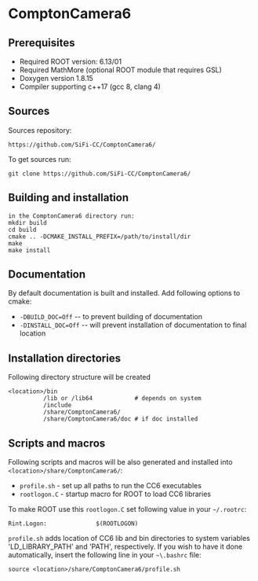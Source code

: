 # ComptonCamera6

Prerequisites
------------------------------------------------
* Required ROOT version: 6.13/01
* Required MathMore (optional ROOT module that requires GSL)
* Doxygen version 1.8.15
* Compiler supporting c++17 (gcc 8, clang 4)

Sources
-------

Sources repository:
```
https://github.com/SiFi-CC/ComptonCamera6/
```

To get sources run:
```
git clone https://github.com/SiFi-CC/ComptonCamera6/
```

Building and installation
-------------------------
```
in the ComptonCamera6 directory run:
mkdir build
cd build
cmake .. -DCMAKE_INSTALL_PREFIX=/path/to/install/dir
make
make install
```

Documentation
-------------
By default documentation is built and installed.
Add following options to cmake:

* `-DBUILD_DOC=Off`  -- to prevent building of documentation
* `-DINSTALL_DOC=Off` -- will prevent installation of documentation to final location


Installation directories
------------------------

Following directory structure will be created
```
<location>/bin
          /lib or /lib64            # depends on system
          /include
          /share/ComptonCamera6/
          /share/ComptonCamera6/doc # if doc installed
```

Scripts and macros
------------------

Following scripts and macros will be also generated and installed into `<location>/share/ComptonCamera6/`:

* `profile.sh` - set up all paths to run the CC6 executables
* `rootlogon.C` - startup macro for ROOT to load CC6 libraries

To make ROOT use this `rootlogon.C` set following value in your `~/.rootrc`:

```
Rint.Logon:              $(ROOTLOGON)
```
`profile.sh` adds location of CC6 lib and bin directories to system variables 'LD_LIBRARY_PATH' and 'PATH', respectively. If you wish to have it done automatically, insert the following line in your `~\.bashrc` file:
```
source <location>/share/ComptonCamera6/profile.sh
```
